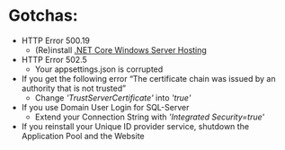 # Gotchas:

- HTTP Error 500.19
    - (Re)install [.NET Core Windows Server Hosting](install-manual.md#NetCore)
- HTTP Error 502.5
    - Your appsettings.json is corrupted
- If you get the following error “The certificate chain was issued by an authority that is not trusted”
    - Change *'TrustServerCertificate'* into *'true'*
- If you use Domain User Login for SQL-Server
    - Extend your Connection String with *'Integrated Security=true'*
- If you reinstall your Unique ID provider service, shutdown the Application Pool and the Website